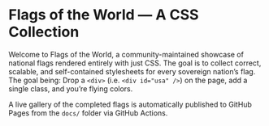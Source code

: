 # Flags of the World — A CSS Collection

Welcome to Flags of the World, a community-maintained showcase of national flags rendered entirely with just CSS.
The goal is to collect correct, scalable, and self-contained stylesheets for every sovereign nation’s flag.
The goal being: Drop a `<div>` (i.e. `<div id="usa" />`) on the page, add a single class, and you’re flying colors.

A live gallery of the completed flags is automatically published to GitHub Pages from the `docs/` folder via GitHub Actions.
